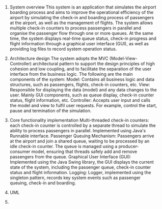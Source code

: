 1. System overview
This system is an application that simulates the airport boarding process and aims to improve the operational efficiency of the airport by simulating the check-in and boarding process of passengers at the airport, as well as the management of flights. The system allows multiple check-in counters to process passengers in parallel and organise the passenger flow through one or more queues. At the same time, the system displays real-time queue status, check-in progress and flight information through a graphical user interface (GUI), as well as providing log files to record system operation status.

2. Architecture design
The system adopts the MVC (Model-View-Controller) architectural pattern to support the design principles of high cohesion and low coupling, and to facilitate the separation of the user interface from the business logic. The following are the main components of the system:
Model: Contains all business logic and data structures, such as passengers, flights, check-in counters, etc.
View: Responsible for displaying the data (model) and any data changes to the user. Mainly GUI components, such as queue display, check-in counter status, flight information, etc.
Controller: Accepts user input and calls the model and view to fulfil user requests. For example, control the start, pause and termination of the simulation.


3. Core functionality implementation
Multi-threaded check-in counters: each check-in counter is controlled by a separate thread to simulate the ability to process passengers in parallel. Implemented using Java's Runnable interface.
Passenger Queuing Mechanism: Passengers arrive at the airport and join a shared queue, waiting to be processed by an idle check-in counter. The queue is managed using a producer-consumer model, ensuring that threads safely add and remove passengers from the queue.
Graphical User Interface (GUI): Implemented using the Java Swing library, the GUI displays the current state of the system, including the passenger queue, check-in counter status and flight information.
Logging: Logger, implemented using the singleton pattern, records key system events such as passenger queuing, check-in and boarding.

4. UML
5. 
